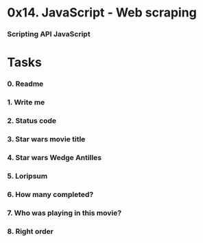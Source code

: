 # 0x14. JavaScript - Web scraping
### Scripting API JavaScript

# Tasks
### 0. Readme
### 1. Write me
### 2. Status code
### 3. Star wars movie title
### 4. Star wars Wedge Antilles
### 5. Loripsum
### 6. How many completed?
### 7. Who was playing in this movie?
### 8. Right order
